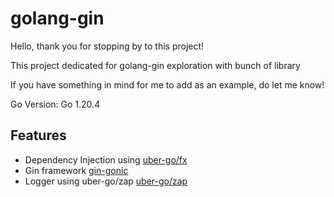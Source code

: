 # golang-gin

Hello, thank you for stopping by to this project!

This project dedicated for golang-gin exploration with bunch of library

If you have something in mind for me to add as an example, do let me know!

Go Version: Go 1.20.4

## Features
- Dependency Injection using [uber-go/fx](https://github.com/uber-go/fx)
- Gin framework [gin-gonic](https://github.com/gin-gonic/gin)
- Logger using uber-go/zap [uber-go/zap](https://github.com/uber-go/zap)